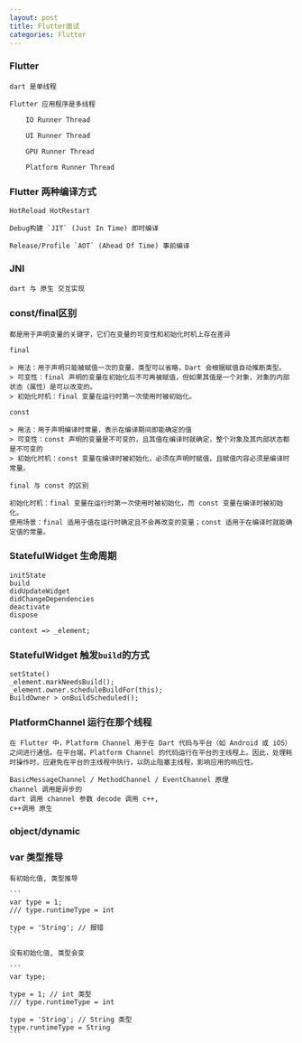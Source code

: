 ```yaml
---
layout: post
title: Flutter面试
categories: Flutter
---
```


### Flutter

	dart 是单线程
	
	Flutter 应用程序是多线程

		IO Runner Thread
	
		UI Runner Thread
	
		GPU Runner Thread
	
		Platform Runner Thread


### Flutter 两种编译方式

	HotReload HotRestart

	Debug构建 `JIT` (Just In Time) 即时编译

	Release/Profile `AOT` (Ahead Of Time) 事前编译



### JNI

	dart 与 原生 交互实现

### const/final区别

	都是用于声明变量的关键字，它们在变量的可变性和初始化时机上存在差异

	final

	> 用法：用于声明只能被赋值一次的变量，类型可以省略，Dart 会根据赋值自动推断类型。
	> 可变性：final 声明的变量在初始化后不可再被赋值，但如果其值是一个对象，对象的内部状态（属性）是可以改变的。
	> 初始化时机：final 变量在运行时第一次使用时被初始化。

	const

	> 用法：用于声明编译时常量，表示在编译期间即能确定的值
	> 可变性：const 声明的变量是不可变的，且其值在编译时就确定，整个对象及其内部状态都是不可变的
	> 初始化时机：const 变量在编译时被初始化，必须在声明时赋值，且赋值内容必须是编译时常量。

	final 与 const 的区别

	初始化时机：final 变量在运行时第一次使用时被初始化，而 const 变量在编译时被初始化。
	使用场景：final 适用于值在运行时确定且不会再改变的变量；const 适用于在编译时就能确定值的常量。

### StatefulWidget 生命周期

	initState
	build
	didUpdateWidget
	didChangeDependencies
	deactivate
	dispose

    context => _element;

### StatefulWidget 触发`build`的方式

    setState()
    _element.markNeedsBuild();
    _element.owner.scheduleBuildFor(this);
    BuildOwner > onBuildScheduled();


### PlatformChannel 运行在那个线程
	在 Flutter 中，Platform Channel 用于在 Dart 代码与平台（如 Android 或 iOS）之间进行通信。在平台端，Platform Channel 的代码运行在平台的主线程上。因此，处理耗时操作时，应避免在平台的主线程中执行，以防止阻塞主线程，影响应用的响应性。

	BasicMessageChannel / MethodChannel / EventChannel 原理
	channel 调用是异步的
	dart 调用 channel 参数 decode 调用 c++,
	c++调用 原生
 
###	object/dynamic
	

### var 类型推导


	有初始化值, 类型推导

	```
	var type = 1;
	/// type.runtimeType = int

	type = 'String'; // 报错
	```

	没有初始化值, 类型会变

	```
	var type;

	type = 1; // int 类型
	/// type.runtimeType = int

	type = 'String'; // String 类型
	type.runtimeType = String
	```